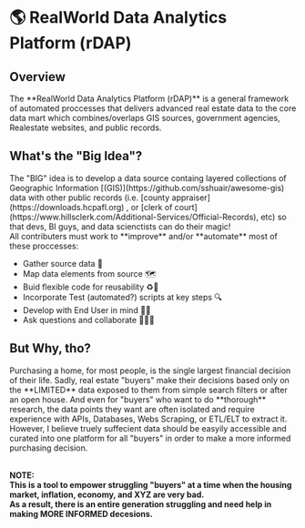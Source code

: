 <h1> 🌎 RealWorld Data Analytics Platform (rDAP) </h1>


<h2> Overview </h2>
The **RealWorld Data Analytics Platform (rDAP)** is a general framework of automated proccesses that delivers advanced real estate data to the core data mart which combines/overlaps GIS sources, government agencies, Realestate websites, and public records. 

<h2> What's the "Big Idea"? </h2>
The "BIG" idea is to develop a data source containg layered collections of Geographic Information [(GIS)](https://github.com/sshuair/awesome-gis) data with other public records (i.e. [county appraiser](https://downloads.hcpafl.org) , or [clerk of court](https://www.hillsclerk.com/Additional-Services/Official-Records), etc) so that devs, BI guys, and data scienctists can do their magic! <br/>
All contributers must work to **improve** and/or **automate** most of these proccesses:<br/>

- Gather source data 📝 
- Map data elements from source 🗺️ 
- Buid flexible code for reusability ♻️📜 
- Incorporate Test (automated?) scripts at key steps 🔍
- Develop with End User in mind 🤷‍♂️
- Ask questions and collaborate 🧑‍🤝‍🧑


<h2> But Why, tho? </h2>
Purchasing a home, for most people, is the single largest financial decision of their life. Sadly, real estate "buyers" make their decisions based only on the **LIMITED** data exposed to them from simple search filters or after an open house. And even for "buyers" who want to do **thorough** research, the data points they want are often isolated and require experience with APIs, Databases, Webs Scraping, or ETL/ELT to extract it.</br>
However, I believe truely suffecient data should be easyily accessible and curated into one platform for all "buyers" in order to make a more informed purchasing decision.<br/><br/>

**NOTE:** <br/>
**This is a tool to empower struggling "buyers" at a time when the housing market, inflation, economy, and XYZ are very bad.** <br/>
**As a result, there is an entire generation struggling and need help in making MORE INFORMED decesions.**
